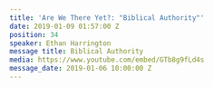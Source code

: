```yaml
---
title: 'Are We There Yet?: "Biblical Authority"'
date: 2019-01-09 01:57:00 Z
position: 34
speaker: Ethan Harrington
message title: Biblical Authority
media: https://www.youtube.com/embed/GTb8g9fLd4s
message_date: 2019-01-06 10:00:00 Z
---
```


